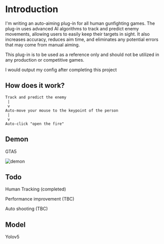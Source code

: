 # Introduction
I'm writing an auto-aiming plug-in for all human gunfighting games. The plug-in uses advanced AI algorithms to track and predict enemy movements, allowing users to easily keep their targets in sight. It also increases accuracy, reduces aim time, and eliminates any potential errors that may come from manual aiming.

This plug-in is to be used as a reference only and should not be utilized in any production or competitive games.

I would output my config after completing this project

## How does it work?

```
Track and predict the enemy
 |
 v
Auto-move your mouse to the keypoint of the person
 |
 v
Auto-click "open the fire" 
```


## Demon
GTA5

![demon](https://github.com/TonnyWong1052/Auto-aiming-Plug-In/blob/main/demon.png)


## Todo
Human Tracking (completed)

Performance improvement (TBC)

Auto shooting (TBC)

## Model 
Yolov5
